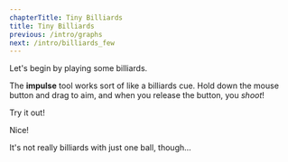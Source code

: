 ```yaml
---
chapterTitle: Tiny Billiards
title: Tiny Billiards
previous: /intro/graphs
next: /intro/billiards_few
---
```


<script>
    var sim = createSimulation({
        initialize: function(simulation) {
            var p = simulation.parameters;
            p.friction = 0.2;

            initBilliards(simulation, 1);

    		setToolbarAvailableTools(simulation.toolbar, ["impulse"]);
        }
    });
</script>


<div id="chapter">

<div class="page">
<div class="stepLog twoColumn">
Let's begin by playing some billiards.

The **impulse** tool works sort of like a billiards cue.
Hold down the mouse button and drag to aim, and when you release the button, you _shoot_!

Try it out!

<script>
	cue(function() {
		return (getTotalEnergy(sim) > 0.1);
	});
	endStep();
</script>

Nice!

It's not really billiards with just one ball, though...

</div>

<div class="twoColumn">
<script>
	insertHere(sim.div);
</script>
</div>
</div>
</div>